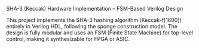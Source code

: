 SHA-3 (Keccak) Hardware Implementation – FSM-Based Verilog Design

This project implements the SHA-3 hashing algorithm (Keccak-f[1600]) entirely in Verilog HDL, following the sponge construction model. The design is fully modular and uses an FSM (Finite State Machine) for top-level control, making it synthesizable for FPGA or ASIC.
